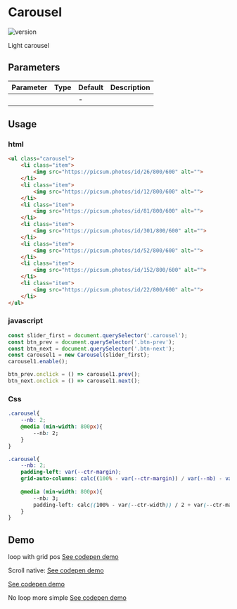 
# Carousel

![version](https://img.shields.io/github/manifest-json/v/Natjo/carousel)

Light carousel

## Parameters
| Parameter | Type | Default | Description |
| ------ | ------ | ------ | ------ |
|  |  | - |  |


## Usage

### html
```html
<ul class="carousel">
	<li class="item">
		<img src="https://picsum.photos/id/26/800/600" alt="">
	</li>
	<li class="item">
		<img src="https://picsum.photos/id/12/800/600" alt="">
	</li>
	<li class="item">
		<img src="https://picsum.photos/id/81/800/600" alt="">
	</li>
	<li class="item">
		<img src="https://picsum.photos/id/301/800/600" alt="">
	</li>
	<li class="item">
		<img src="https://picsum.photos/id/52/800/600" alt="">
	</li>
	<li class="item">
		<img src="https://picsum.photos/id/152/800/600" alt="">
	</li>
	<li class="item">
		<img src="https://picsum.photos/id/22/800/600" alt="">
	</li>
</ul>
```
### javascript
```javascript
const slider_first = document.querySelector('.carousel');
const btn_prev = document.querySelector('.btn-prev');
const btn_next = document.querySelector('.btn-next');
const carousel1 = new Carousel(slider_first);
carousel1.enable();

btn_prev.onclick = () => carousel1.prev();
btn_next.onclick = () => carousel1.next();

```
### Css
```css
.carousel{
	--nb: 2;
	@media (min-width: 800px){
		--nb: 2;
	}
}
```
```css
.carousel{
	--nb: 2;
	padding-left: var(--ctr-margin);
	grid-auto-columns: calc((100% - var(--ctr-margin)) / var(--nb) - var(--gap) * ((var(--nb) - 1) / var(--nb)));
	
	@media (min-width: 800px){
		--nb: 3;
		padding-left: calc((100% - var(--ctr-width)) / 2 + var(--ctr-margin));
	}
}
```


## Demo
loop with grid pos 
[See codepen demo](https://codepen.io/natjo/pen/LYRwKyW?editors=0011)




Scroll native:
[See codepen demo](https://codepen.io/natjo/pen/JjRvoNP?editors=0010)


[See codepen demo](https://codepen.io/natjo/pen/QWERPrb?editors=0110)

No loop more simple
[See codepen demo](https://codepen.io/natjo/pen/VwpBjWE)

